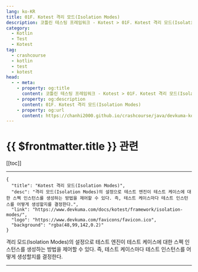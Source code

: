 ```yaml
---
lang: ko-KR
title: 01F. Kotest 격리 모드(Isolation Modes)
description: 코틀린 테스팅 프레임워크 - Kotest > 01F. Kotest 격리 모드(Isolation Modes)
category: 
  - Kotlin
  - Test
  - Kotest
tag: 
  - crashcourse
  - kotlin
  - test
  - kotest
head:
  - - meta:
    - property: og:title
      content: 코틀린 테스팅 프레임워크 - Kotest > 01F. Kotest 격리 모드(Isolation Modes)
    - property: og:description
      content: 01F. Kotest 격리 모드(Isolation Modes)
    - property: og:url
      content: https://chanhi2000.github.io/crashcourse/java/devkuma-kotest/01-kotest-framework/01F.html
---
```


# {{ $frontmatter.title }} 관련

[[toc]]

---

```component VPCard
{
  "title": "Kotest 격리 모드(Isolation Modes)",
  "desc": "격리 모드(Isolation Modes)의 설정으로 테스트 엔진이 테스트 케이스에 대한 스펙 인스턴스를 생성하는 방법을 제어할 수 있다. 즉, 테스트 케이스마다 테스트 인스턴스를 어떻게 생성할지를 결정한다.",
  "link": "https://www.devkuma.com/docs/kotest/framework/isolation-modes/",
  "logo": "https://www.devkuma.com/favicons/favicon.ico",
  "background": "rgba(48,99,142,0.2)"
}
```

격리 모드(Isolation Modes)의 설정으로 테스트 엔진이 테스트 케이스에 대한 스펙 인스턴스를 생성하는 방법을 제어할 수 있다. 즉, 테스트 케이스마다 테스트 인스턴스를 어떻게 생성할지를 결정한다.

---

<TagLinks />